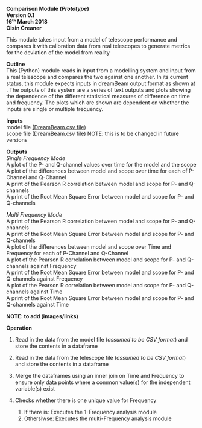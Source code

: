 **Comparison Module (*Prototype*)\
Version 0.1\
16ᵗʰ March 2018\
Oisin Creaner**

This module takes input from a model of telescope performance and
compares it with calibration data from real telescopes to generate
metrics for the deviation of the model from reality

**Outline**\
This (Python) module reads in input from a modelling system and input 
from a real telescope and compares the two against one another. In its
current status, this module expects inputs in dreamBeam output format as
shown at .  The outputs of this system are a series of text outputs and
plots showing the dependence of the different statistical measures of difference
on time and frequency.  The plots which are shown are dependent on whether 
the inputs are single or multiple frequency.

**Inputs**\
model file [(DreamBeam.csv file)](https://github.com/creaneroDIAS/beamModelTester/blob/master/DreamBeam_Source_data_description.md)\
scope file (DreamBeam.csv file) NOTE: this is to be changed in future versions

**Outputs**\
*Single Frequency Mode*\
A plot of the P- and Q-channel values over time for the model and the scope\
A plot of the differences between model and scope over time for each of P-Channel and Q-Channel\
A print of the Pearson R correlation between model and scope for P- and Q-channels\
A print of the Root Mean Square Error between model and scope for P- and Q-channels

*Multi Frequency Mode*\
A print of the Pearson R correlation between model and scope for P- and Q-channels\
A print of the Root Mean Square Error between model and scope for P- and Q-channels\
A plot of the differences between model and scope over Time and Frequency for each of P-Channel and Q-Channel\
A plot of the Pearson R correlation between model and scope for P- and Q-channels against Frequency\
A print of the Root Mean Square Error between model and scope for P- and Q-channels against Frequency\
A plot of the Pearson R correlation between model and scope for P- and Q-channels against Time\
A print of the Root Mean Square Error between model and scope for P- and Q-channels against Time

**NOTE: to add (images/links)**

**Operation**
1.  Read in the data from the model file (*assumed to be CSV format*) and store the contents in a dataframe
   
2.  Read in the data from the telescope file (*assumed to be CSV format*) and store the contents in a
    dataframe

3.  Merge the dataframes using an inner join on Time and Frequency to ensure only data points
    where a common value(s) for the independent variable(s) exist
    
4.  Checks whether there is one unique value for Frequency
    1. If there is: Executes the 1-Frequency analysis module
    2. Othersiwse: Executes the multi-Frequency analysis module
    

